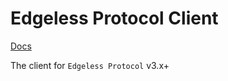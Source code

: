 # Edgeless Protocol Client
[Docs](https://edgelesspe.github.io/protocol-client)

The client for `Edgeless Protocol` v3.x+
